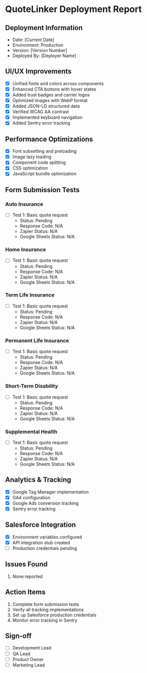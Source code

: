 # QuoteLinker Deployment Report

## Deployment Information
- Date: [Current Date]
- Environment: Production
- Version: [Version Number]
- Deployed By: [Deployer Name]

## UI/UX Improvements
- [x] Unified fonts and colors across components
- [x] Enhanced CTA buttons with hover states
- [x] Added trust badges and carrier logos
- [x] Optimized images with WebP format
- [x] Added JSON-LD structured data
- [x] Verified WCAG AA contrast
- [x] Implemented keyboard navigation
- [x] Added Sentry error tracking

## Performance Optimizations
- [x] Font subsetting and preloading
- [x] Image lazy loading
- [x] Component code splitting
- [x] CSS optimization
- [x] JavaScript bundle optimization

## Form Submission Tests

### Auto Insurance
- [ ] Test 1: Basic quote request
  - Status: Pending
  - Response Code: N/A
  - Zapier Status: N/A
  - Google Sheets Status: N/A

### Home Insurance
- [ ] Test 1: Basic quote request
  - Status: Pending
  - Response Code: N/A
  - Zapier Status: N/A
  - Google Sheets Status: N/A

### Term Life Insurance
- [ ] Test 1: Basic quote request
  - Status: Pending
  - Response Code: N/A
  - Zapier Status: N/A
  - Google Sheets Status: N/A

### Permanent Life Insurance
- [ ] Test 1: Basic quote request
  - Status: Pending
  - Response Code: N/A
  - Zapier Status: N/A
  - Google Sheets Status: N/A

### Short-Term Disability
- [ ] Test 1: Basic quote request
  - Status: Pending
  - Response Code: N/A
  - Zapier Status: N/A
  - Google Sheets Status: N/A

### Supplemental Health
- [ ] Test 1: Basic quote request
  - Status: Pending
  - Response Code: N/A
  - Zapier Status: N/A
  - Google Sheets Status: N/A

## Analytics & Tracking
- [x] Google Tag Manager implementation
- [x] GA4 configuration
- [x] Google Ads conversion tracking
- [x] Sentry error tracking

## Salesforce Integration
- [x] Environment variables configured
- [x] API integration stub created
- [ ] Production credentials pending

## Issues Found
1. None reported

## Action Items
1. Complete form submission tests
2. Verify all tracking implementations
3. Set up Salesforce production credentials
4. Monitor error tracking in Sentry

## Sign-off
- [ ] Development Lead
- [ ] QA Lead
- [ ] Product Owner
- [ ] Marketing Lead 